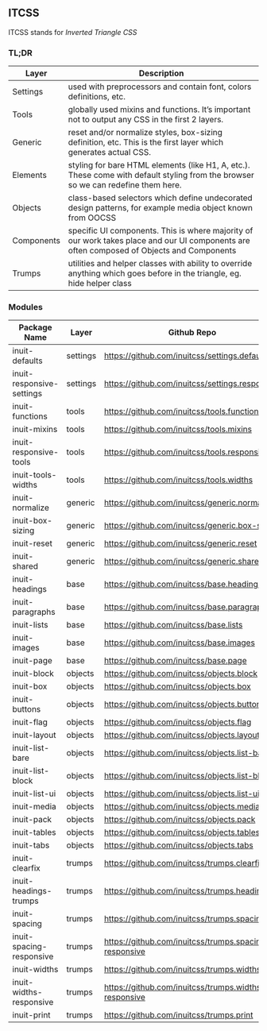 ## ITCSS
ITCSS stands for *Inverted Triangle CSS*

### TL;DR

Layer | Description
------|------------
Settings | used with preprocessors and contain font, colors definitions, etc.
Tools | globally used mixins and functions. It’s important not to output any CSS in the first 2 layers.
Generic | reset and/or normalize styles, box-sizing definition, etc. This is the first layer which generates actual CSS.
Elements | styling for bare HTML elements (like H1, A, etc.). These come with default styling from the browser so we can redefine them here.
Objects | class-based selectors which define undecorated design patterns, for example media object known from OOCSS
Components | specific UI components. This is where majority of our work takes place and our UI components are often composed of Objects and Components
Trumps | utilities and helper classes with ability to override anything which goes before in the triangle, eg. hide helper class

### Modules
Package Name | Layer | Github Repo
-------------|-------------|---------
inuit-defaults | settings | https://github.com/inuitcss/settings.defaults
inuit-responsive-settings | settings| https://github.com/inuitcss/settings.responsive
inuit-functions | tools | https://github.com/inuitcss/tools.functions
inuit-mixins | tools | https://github.com/inuitcss/tools.mixins
inuit-responsive-tools | tools | https://github.com/inuitcss/tools.responsive
inuit-tools-widths | tools | https://github.com/inuitcss/tools.widths
inuit-normalize | generic | https://github.com/inuitcss/generic.normalize
inuit-box-sizing | generic | https://github.com/inuitcss/generic.box-sizing
inuit-reset | generic | https://github.com/inuitcss/generic.reset
inuit-shared | generic | https://github.com/inuitcss/generic.shared
inuit-headings | base | https://github.com/inuitcss/base.headings
inuit-paragraphs | base | https://github.com/inuitcss/base.paragraphs
inuit-lists | base | https://github.com/inuitcss/base.lists
inuit-images | base | https://github.com/inuitcss/base.images
inuit-page | base | https://github.com/inuitcss/base.page
inuit-block | objects | https://github.com/inuitcss/objects.block
inuit-box | objects | https://github.com/inuitcss/objects.box
inuit-buttons | objects | https://github.com/inuitcss/objects.buttons
inuit-flag | objects | https://github.com/inuitcss/objects.flag
inuit-layout | objects | https://github.com/inuitcss/objects.layout
inuit-list-bare | objects | https://github.com/inuitcss/objects.list-bare
inuit-list-block | objects | https://github.com/inuitcss/objects.list-block
inuit-list-ui | objects | https://github.com/inuitcss/objects.list-ui
inuit-media | objects | https://github.com/inuitcss/objects.media
inuit-pack | objects | https://github.com/inuitcss/objects.pack
inuit-tables | objects | https://github.com/inuitcss/objects.tables
inuit-tabs | objects | https://github.com/inuitcss/objects.tabs
inuit-clearfix | trumps | https://github.com/inuitcss/trumps.clearfix
inuit-headings-trumps | trumps | https://github.com/inuitcss/trumps.headings
inuit-spacing | trumps | https://github.com/inuitcss/trumps.spacing
inuit-spacing-responsive | trumps | https://github.com/inuitcss/trumps.spacing-responsive
inuit-widths | trumps | https://github.com/inuitcss/trumps.widths
inuit-widths-responsive | trumps | https://github.com/inuitcss/trumps.widths-responsive
inuit-print | trumps | https://github.com/inuitcss/trumps.print
